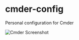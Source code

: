 # cmder-config
Personal configuration for Cmder

![Cmder Screenshot](http://i.imgur.com/Txgrox0.png)
